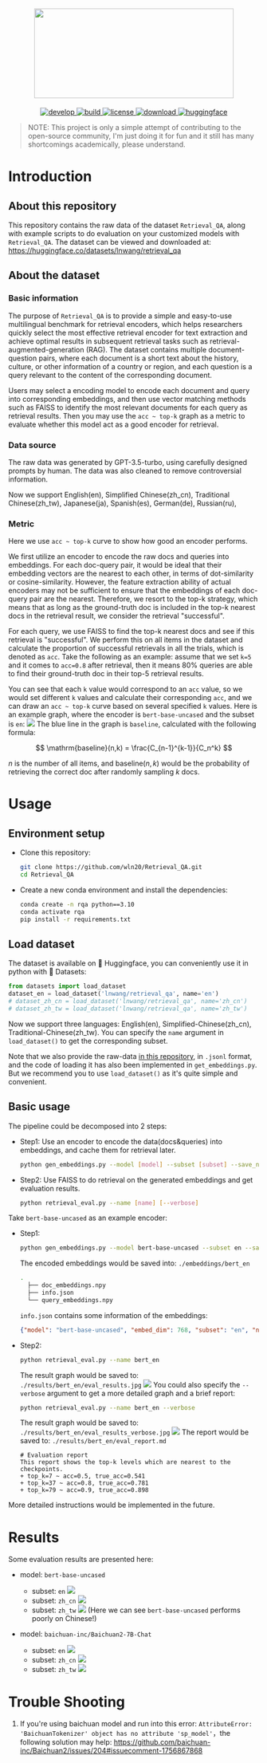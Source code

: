 <h1 align="center">
<img style="vertical-align:middle" width="400" height="180" src="https://raw.githubusercontent.com/wln20/Retrieval_QA/master/assets/logo.jpg" />
</h1>

<p align="center">
    <a href="https://github.com/wln20/Retrieval_QA">
        <img alt="develop" src="https://img.shields.io/badge/develop-v0.0-blue">
    </a>
    <a href="https://www.python.org/">
            <img alt="build" src="https://img.shields.io/badge/build-python-green">
    </a>
    <a href="https://github.com/wln20/Retrieval_QA/blob/master/LICENSE">
        <img alt="license" src="https://img.shields.io/badge/license-Apache_2.0-red">
    </a>
    <a href="https://github.com/wln20/Retrieval_QA/blob/master/raw_data">
        <img alt="download" src="https://img.shields.io/badge/download-raw-blue">
    </a>
      <a href="https://huggingface.co/datasets/lnwang/retrieval_qa">
        <img alt="huggingface" src="https://img.shields.io/badge/huggingface-dataset-yellow">
    </a>
</p>

> NOTE: This project is only a simple attempt of contributing to the open-source community, I'm just doing it for fun and it still has many shortcomings academically, please understand. 
 
# Introduction
## About this repository
This repository contains the raw data of the dataset `Retrieval_QA`, along with example scripts to do evaluation on your customized models with `Retrieval_QA`. The dataset can be viewed and downloaded at: https://huggingface.co/datasets/lnwang/retrieval_qa


## About the dataset
### Basic information
The purpose of `Retrieval_QA` is to provide a simple and easy-to-use multilingual benchmark for retrieval encoders, which helps researchers quickly select the most effective retrieval encoder for text extraction and achieve optimal results in subsequent retrieval tasks such as retrieval-augmented-generation (RAG). The dataset contains multiple document-question pairs, where each document is a short text about the history, culture, or other information of a country or region, and each question is a query relevant to the content of the corresponding document.

Users may select a encoding model to encode each document and query into corresponding embeddings, and then use vector matching methods such as FAISS to identify the most relevant documents for each query as retrieval results. Then you may use the `acc ~ top-k` graph as a metric to evaluate whether this model act as a good encoder for retrieval.

### Data source
The raw data was generated by GPT-3.5-turbo, using carefully designed prompts by human. The data was also cleaned to remove controversial information.

Now we support English(en), Simplified Chinese(zh_cn), Traditional Chinese(zh_tw), Japanese(ja), Spanish(es), German(de), Russian(ru),

### Metric
Here we use `acc ~ top-k` curve to show how good an encoder performs.

We first utilize an encoder to encode the raw docs and queries into embeddings. For each doc-query pair, it would be ideal that their embedding vectors are the nearest to each other, in terms of dot-similarity or cosine-similarity. However, the feature extraction ability of actual encoders may not be sufficient to ensure that the embeddings of each doc-query pair are the nearest. Therefore, we resort to the top-k strategy, which means that as long as the ground-truth doc is included in the top-k nearest docs in the retrieval result, we consider the retrieval "successful".

For each query, we use FAISS to find the top-k nearest docs and see if this retrieval is "successful". We perform this on all items in the dataset and calculate the proportion of successful retrievals in all the trials, which is denoted as `acc`. Take the following as an example: assume that we set `k=5` and it comes to `acc=0.8` after retrieval, then it means 80% queries are able to find their ground-truth doc in their top-5 retrieval results.

You can see that each `k` value would correspond to an `acc` value, so we would set different `k` values and calculate their corresponding `acc`, and we can draw an `acc ~ top-k` curve based on several specified `k` values. Here is an example graph, where the encoder is `bert-base-uncased` and the subset is `en`:
<img src='https://raw.githubusercontent.com/wln20/Retrieval_QA/master/results/retrieval_results/bert_en/eval_results.jpg'>
The blue line in the graph is `baseline`, calculated with the following formula:

$$
\mathrm{baseline}(n,k) = \frac{C_{n-1}^{k-1}}{C_n^k}
$$

$n$ is the number of all items,  and $\mathrm{baseline}(n,k)$ would be the probability of retrieving the correct doc after randomly sampling $k$ docs.

# Usage
## Environment setup
- Clone this repository:
    ```bash
    git clone https://github.com/wln20/Retrieval_QA.git
    cd Retrieval_QA
    ```
- Create a new conda environment and install the dependencies:
  ```bash
  conda create -n rqa python==3.10
  conda activate rqa
  pip install -r requirements.txt
  ```

## Load dataset
The dataset is available on 🤗 Huggingface, you can conveniently use it in python with 🤗 Datasets:
```python
from datasets import load_dataset
dataset_en = load_dataset('lnwang/retrieval_qa', name='en')
# dataset_zh_cn = load_dataset('lnwang/retrieval_qa', name='zh_cn')
# dataset_zh_tw = load_dataset('lnwang/retrieval_qa', name='zh_tw')
```
Now we support three languages: English(en), Simplified-Chinese(zh_cn), Traditional-Chinese(zh_tw). You can specify the `name` argument in `load_dataset()` to get the corresponding subset.

Note that we also provide the raw-data <a href='https://github.com/wln20/Retrieval_QA/tree/master/raw_data'>in this repository</a>, in `.jsonl` format, and the code of loading it has also been implemented in `get_embeddings.py`. But we recommend you to use `load_dataset()` as it's quite simple and convenient.  

## Basic usage
The pipeline could be decomposed into 2 steps:
- Step1: Use an encoder to encode the data(docs&queries) into embeddings, and cache them for retrieval later.
  ```bash
  python gen_embeddings.py --model [model] --subset [subset] --save_name [save_name]
  ```
- Step2: Use FAISS to do retrieval on the generated embeddings and get evaluation results.
  ```bash
  python retrieval_eval.py --name [name] [--verbose]
  ```
  
Take `bert-base-uncased` as an example encoder:
- Step1:
  ```bash
  python gen_embeddings.py --model bert-base-uncased --subset en --save_name bert
  ```
  The encoded embeddings would be saved into: `./embeddings/bert_en`
  ```bash
  .
    ├── doc_embeddings.npy
    ├── info.json
    └── query_embeddings.npy

  ```
  `info.json` contains some information of the embeddings:
  ```json
  {"model": "bert-base-uncased", "embed_dim": 768, "subset": "en", "num_items": 196, "additional_info": ""}
  ```
- Step2:
  ```bash
  python retrieval_eval.py --name bert_en
  ```
  The result graph would be saved to: `./results/bert_en/eval_results.jpg`
  <img src='https://raw.githubusercontent.com/wln20/Retrieval_QA/master/results/retrieval_results/bert_en/eval_results.jpg'>
  You could also specify the `--verbose` argument to get a more detailed graph and a brief report:
  ```bash
  python retrieval_eval.py --name bert_en --verbose
  ```
  The result graph would be saved to: `./results/bert_en/eval_results_verbose.jpg`
  <img src='https://raw.githubusercontent.com/wln20/Retrieval_QA/master/results/retrieval_results/bert_en/eval_results_verbose.jpg'>
  The report would be saved to: `./results/bert_en/eval_report.md`
  ```
  # Evaluation report
  This report shows the top-k levels which are nearest to the checkpoints.
  + top_k=7 ~ acc=0.5, true_acc=0.541
  + top_k=37 ~ acc=0.8, true_acc=0.781
  + top_k=79 ~ acc=0.9, true_acc=0.898
  ```

More detailed instructions would be implemented in the future.
  
# Results
Some evaluation results are presented here:
- model: `bert-base-uncased`
  - subset: `en`
    <img src='https://raw.githubusercontent.com/wln20/Retrieval_QA/master/results/retrieval_results/bert_en/eval_results_verbose.jpg'>
  - subset: `zh_cn`
    <img src='https://raw.githubusercontent.com/wln20/Retrieval_QA/master/results/retrieval_results/bert_zh_cn/eval_results_verbose.jpg'>
  - subset: `zh_tw`
    <img src='https://raw.githubusercontent.com/wln20/Retrieval_QA/master/results/retrieval_results/bert_zh_tw/eval_results_verbose.jpg'>
  (Here we can see `bert-base-uncased` performs poorly on Chinese!)

- model: `baichuan-inc/Baichuan2-7B-Chat`
  - subset: `en`
    <img src='https://raw.githubusercontent.com/wln20/Retrieval_QA/master/results/retrieval_results/baichuan2-7b_en/eval_results_verbose.jpg'>
  - subset: `zh_cn`
    <img src='https://raw.githubusercontent.com/wln20/Retrieval_QA/master/results/retrieval_results/baichuan2-7b_zh_cn/eval_results_verbose.jpg'>
  - subset: `zh_tw`
    <img src='https://raw.githubusercontent.com/wln20/Retrieval_QA/master/results/retrieval_results/baichuan2-7b_zh_tw/eval_results_verbose.jpg'>
    



# Trouble Shooting
1. If you're using baichuan model and run into this error: `AttributeError: 'BaichuanTokenizer' object has no attribute 'sp_model'`，the following solution may help: https://github.com/baichuan-inc/Baichuan2/issues/204#issuecomment-1756867868
